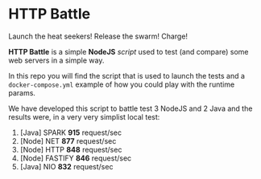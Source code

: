 # HTTP Battle

Launch the heat seekers! Release the swarm! Charge!

**HTTP Battle** is a simple **NodeJS** _script_ used to test (and compare) some web servers in a simple way.

In this repo you will find the script that is used to launch the tests and a `docker-compose.yml` example of how you could play with the runtime params.

We have developed this script to battle test 3 NodeJS and 2 Java and the results were, in a very very simplist local test:

1. [Java] SPARK **915** request/sec
2. [Node] NET **877** request/sec
3. [Node] HTTP **848** request/sec
4. [Node] FASTIFY **846** request/sec
5. [Java] NIO **832** request/sec
